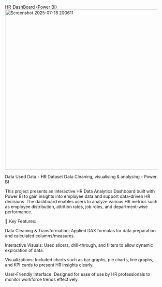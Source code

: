 HR-DashBoard (Power BI)
<img width="954" height="529" alt="Screenshot 2025-07-18 200611" src="https://github.com/user-attachments/assets/da1bde50-5d7c-4ed6-9a3f-0021fea8846c" />

Data Used
Data - HR Dataset
Data Cleaning, visualising & analysing - Power BI

This project presents an interactive HR Data Analytics Dashboard built with Power BI to gain insights into employee data and support data-driven HR decisions. The dashboard enables users to analyze various HR metrics such as employee distribution, attrition rates, job roles, and department-wise performance.

🔧 Key Features:

Data Cleaning & Transformation: Applied DAX formulas for data preparation and calculated columns/measures.

Interactive Visuals: Used slicers, drill-through, and filters to allow dynamic exploration of data.

Visualizations: Included charts such as bar graphs, pie charts, line graphs, and KPI cards to present HR insights clearly.

User-Friendly Interface: Designed for ease of use by HR professionals to monitor workforce trends effectively.

